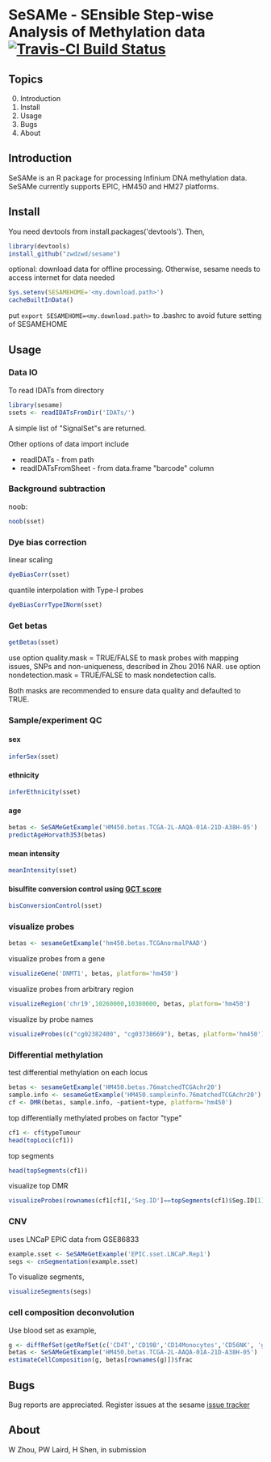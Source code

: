 # SeSAMe - SEnsible Step-wise Analysis of Methylation data [![Travis-CI Build Status](https://travis-ci.org/zwdzwd/sesame.svg?branch=master)](https://travis-ci.org/zwdzwd/sesame)
                  
## Topics

   0. Introduction
   1. Install
   2. Usage
   3. Bugs
   4. About

## Introduction

SeSAMe is an R package for processing Infinium DNA methylation data. SeSAMe currently supports EPIC, HM450 and HM27 platforms.

## Install
    
You need devtools from install.packages('devtools'). Then,

```R
library(devtools)
install_github("zwdzwd/sesame")
```

optional: download data for offline processing. Otherwise, sesame needs to access internet for data needed

```R
Sys.setenv(SESAMEHOME='<my.download.path>')
cacheBuiltInData()
```
put `export SESAMEHOME=<my.download.path>` to .bashrc to avoid future setting of SESAMEHOME

## Usage

### Data IO
    
To read IDATs from directory
```R
library(sesame)
ssets <- readIDATsFromDir('IDATs/')
```
        
A simple list of "SignalSet"s are returned.
        
Other options of data import include

+ readIDATs - from path
+ readIDATsFromSheet - from data.frame "barcode" column
        
### Background subtraction
    
noob:
```R
noob(sset)
```
      
### Dye bias correction

linear scaling
```R
dyeBiasCorr(sset)
```
      
quantile interpolation with Type-I probes
```R
dyeBiasCorrTypeINorm(sset)
```
      
### Get betas

```R
getBetas(sset)
```
use option quality.mask = TRUE/FALSE to mask probes with mapping issues, SNPs 	and non-uniqueness, described in Zhou 2016 NAR.
use option nondetection.mask = TRUE/FALSE to mask nondetection calls.

Both masks are recommended to ensure data quality and defaulted to TRUE.
        
### Sample/experiment QC

#### sex
```R
inferSex(sset)
```

#### ethnicity
```R
inferEthnicity(sset)
```

#### age
```R
betas <- SeSAMeGetExample('HM450.betas.TCGA-2L-AAQA-01A-21D-A38H-05')
predictAgeHorvath353(betas)
```

#### mean intensity
```R
meanIntensity(sset)
```

#### bisulfite conversion control using [GCT score](https://academic.oup.com/nar/article/45/4/e22/2290930)
```R
bisConversionControl(sset)
```

### visualize probes

```R
betas <- sesameGetExample('hm450.betas.TCGAnormalPAAD')
```

visualize probes from a gene
```R
visualizeGene('DNMT1', betas, platform='hm450')
```

visualize probes from arbitrary region
```R
visualizeRegion('chr19',10260000,10380000, betas, platform='hm450')
```

visualize by probe names
```R
visualizeProbes(c("cg02382400", "cg03738669"), betas, platform='hm450')
```

### Differential methylation

test differential methylation on each locus
```R
betas <- sesameGetExample('HM450.betas.76matchedTCGAchr20')
sample.info <- sesameGetExample('HM450.sampleinfo.76matchedTCGAchr20')
cf <- DMR(betas, sample.info, ~patient+type, platform='hm450')
```

top differentially methylated probes on factor "type"
```R
cf1 <- cf$typeTumour
head(topLoci(cf1))
```

top segments
```R
head(topSegments(cf1))
```
      
visualize top DMR
```R
visualizeProbes(rownames(cf1[cf1[,'Seg.ID']==topSegments(cf1)$Seg.ID[1],]), betas, upstream=5000, dwstream=5000, platform='hm450',heat.height=3.5)
```


### CNV
    
uses LNCaP EPIC data from GSE86833
```R
example.sset <- SeSAMeGetExample('EPIC.sset.LNCaP.Rep1')
segs <- cnSegmentation(example.sset)
```

To visualize segments,
```R
visualizeSegments(segs)
```

### cell composition deconvolution

Use blood set as example,

```R
g <- diffRefSet(getRefSet(c('CD4T','CD19B','CD14Monocytes','CD56NK', 'granulocytes'), platform='hm450'))
betas <- SeSAMeGetExample('HM450.betas.TCGA-2L-AAQA-01A-21D-A38H-05')
estimateCellComposition(g, betas[rownames(g)])$frac
```

## Bugs
    
Bug reports are appreciated. Register issues at the sesame [issue tracker](http://github.com/zwdzwd/sesame/issues)
    
    
## About

W Zhou, PW Laird, H Shen, in submission
    

